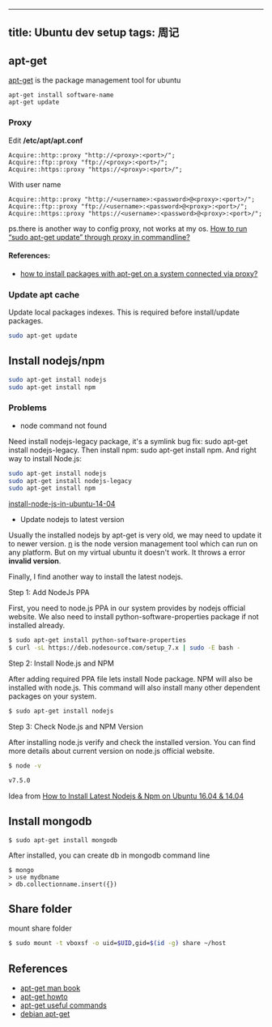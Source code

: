 
---
title:  Ubuntu dev setup
tags: 周记
---
## apt-get
[apt-get](https://debian-handbook.info/browse/stable/sect.apt-get.html) is the package management tool for ubuntu
``` 
apt-get install software-name
apt-get update
```
### Proxy
Edit **/etc/apt/apt.conf**

```
Acquire::http::proxy "http://<proxy>:<port>/";
Acquire::ftp::proxy "ftp://<proxy>:<port>/";
Acquire::https::proxy "https://<proxy>:<port>/";
```
With user name
```
Acquire::http::proxy "http://<username>:<password>@<proxy>:<port>/";
Acquire::ftp::proxy "ftp://<username>:<password>@<proxy>:<port>/";
Acquire::https::proxy "https://<username>:<password>@<proxy>:<port>/";
```

ps.there is another way to config proxy, not works at my os.
[How to run “sudo apt-get update” through proxy in commandline?](https://askubuntu.com/questions/7470/how-to-run-sudo-apt-get-update-through-proxy-in-commandline)

#### References:
* [how to install packages with apt-get on a system connected via proxy?](https://askubuntu.com/questions/89437/how-to-install-packages-with-apt-get-on-a-system-connected-via-proxy)

### Update apt cache
Update local packages indexes. This is required before install/update packages.
```bash
sudo apt-get update
```

## Install nodejs/npm
```bash
sudo apt-get install nodejs
sudo apt-get install npm
```

### Problems
* node command not found

Need install nodejs-legacy package, it's a symlink bug fix: sudo apt-get install nodejs-legacy. Then install npm: sudo apt-get install npm. And right way to install Node.js:
```bash
sudo apt-get install nodejs
sudo apt-get install nodejs-legacy
sudo apt-get install npm
```
[install-node-js-in-ubuntu-14-04](https://askubuntu.com/questions/702157/install-node-js-in-ubuntu-14-04)

* Update nodejs to latest version

Usually the installed nodejs by apt-get is very old, we may need to update it to newer version.
[n](https://github.com/tj/n) is the node version management tool which can run on any platform. But on my virtual ubuntu it  doesn't work. It throws a error **invalid version**.

Finally, I find another way to install the latest nodejs.

Step 1: Add NodeJs PPA

First, you need to node.js PPA in our system provides by nodejs official website. We also need to install python-software-properties package if not installed already.
```bash
$ sudo apt-get install python-software-properties
$ curl -sL https://deb.nodesource.com/setup_7.x | sudo -E bash -
```
Step 2: Install Node.js and NPM

After adding required PPA file lets install Node package. NPM will also be installed with node.js. This command will also install many other dependent packages on your system.
```bash
$ sudo apt-get install nodejs
```
Step 3: Check Node.js and NPM Version

After installing node.js verify and check the installed version. You can find more details about current version on node.js official website.
```bash
$ node -v 

v7.5.0
```
Idea from [How to Install Latest Nodejs & Npm on Ubuntu 16.04 & 14.04](https://tecadmin.net/install-latest-nodejs-npm-on-ubuntu/)


## Install mongodb
```
$ sudo apt-get install mongodb
```
After installed, you can create db in mongodb command line
```
$ mongo
> use mydbname
> db.collectionname.insert({})
```

## Share folder
mount share folder
```bash
$ sudo mount -t vboxsf -o uid=$UID,gid=$(id -g) share ~/host
```

## References
* [apt-get man book](https://linux.die.net/man/8/apt-get)
* [apt-get howto](https://help.ubuntu.com/community/AptGet/Howto)
* [apt-get useful commands](https://www.tecmint.com/useful-basic-commands-of-apt-get-and-apt-cache-for-package-management/)
* [debian apt-get](https://debian-handbook.info/browse/stable/sect.apt-get.html)
